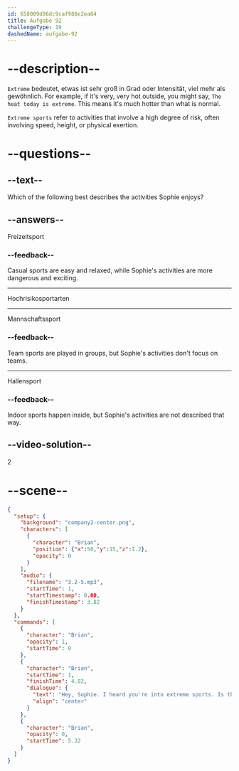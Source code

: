 ```yaml
---
id: 658009d86dc9caf988e2ea64
title: Aufgabe 92
challengeType: 19
dashedName: aufgabe-92
---
```


<!-- (Audio) Brian: Hey, Sophie. I heard you're into extreme sports. Is that true? -->

# --description--

`Extreme` bedeutet, etwas ist sehr groß in Grad oder Intensität, viel mehr als gewöhnlich. For example, if it's very, very hot outside, you might say, `The heat today is extreme`. This means it's much hotter than what is normal.

`Extreme sports` refer to activities that involve a high degree of risk, often involving speed, height, or physical exertion.

# --questions--

## --text--

Which of the following best describes the activities Sophie enjoys?

## --answers--

Freizeitsport

### --feedback--

Casual sports are easy and relaxed, while Sophie's activities are more dangerous and exciting.

---

Hochrisikosportarten

---

Mannschaftssport

### --feedback--

Team sports are played in groups, but Sophie's activities don't focus on teams.

---

Hallensport

### --feedback--

Indoor sports happen inside, but Sophie's activities are not described that way.

## --video-solution--

2

# --scene--

```json
{
  "setup": {
    "background": "company2-center.png",
    "characters": [
      {
        "character": "Brian",
        "position": {"x":50,"y":15,"z":1.2},
        "opacity": 0
      }
    ],
    "audio": {
      "filename": "3.2-5.mp3",
      "startTime": 1,
      "startTimestamp": 0.00,
      "finishTimestamp": 3.82
    }
  },
  "commands": [
    {
      "character": "Brian",
      "opacity": 1,
      "startTime": 0
    },
    {
      "character": "Brian",
      "startTime": 1,
      "finishTime": 4.82,
      "dialogue": {
        "text": "Hey, Sophie. I heard you're into extreme sports. Is that true?",
        "align": "center"
      }
    },
    {
      "character": "Brian",
      "opacity": 0,
      "startTime": 5.32
    }
  ]
}
```
